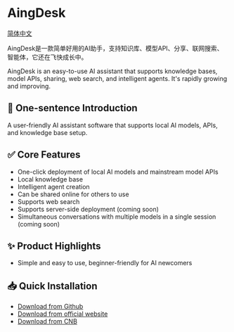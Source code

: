 # AingDesk

[简体中文](README.zh_cn.md)  

AingDesk是一款简单好用的AI助手，支持知识库、模型API、分享、联网搜索、智能体，它还在飞快成长中。

AingDesk is an easy-to-use AI assistant that supports knowledge bases, model APIs, sharing, web search, and intelligent agents. It's rapidly growing and improving.

## 🚀 One-sentence Introduction  

A user-friendly AI assistant software that supports local AI models, APIs, and knowledge base setup.

## ✅ Core Features  

- One-click deployment of local AI models and mainstream model APIs  
- Local knowledge base  
- Intelligent agent creation  
- Can be shared online for others to use  
- Supports web search  
- Supports server-side deployment (coming soon)  
- Simultaneous conversations with multiple models in a single session (coming soon)  

## ✨ Product Highlights  
- Simple and easy to use, beginner-friendly for AI newcomers  

## 📥 Quick Installation 

- [Download from Github](https://github.com/aingdesk/AingDesk/releases)
- [Download from official website](https://www.aingdesk.com/)   
- [Download from CNB](https://cnb.cool/aingdesk/AingDesk/-/releases/)  
  